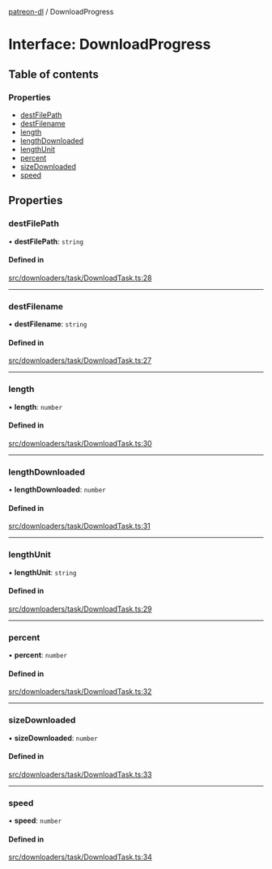 [patreon-dl](../README.md) / DownloadProgress

# Interface: DownloadProgress

## Table of contents

### Properties

- [destFilePath](DownloadProgress.md#destfilepath)
- [destFilename](DownloadProgress.md#destfilename)
- [length](DownloadProgress.md#length)
- [lengthDownloaded](DownloadProgress.md#lengthdownloaded)
- [lengthUnit](DownloadProgress.md#lengthunit)
- [percent](DownloadProgress.md#percent)
- [sizeDownloaded](DownloadProgress.md#sizedownloaded)
- [speed](DownloadProgress.md#speed)

## Properties

### destFilePath

• **destFilePath**: `string`

#### Defined in

[src/downloaders/task/DownloadTask.ts:28](https://github.com/patrickkfkan/patreon-dl/blob/980a638/src/downloaders/task/DownloadTask.ts#L28)

___

### destFilename

• **destFilename**: `string`

#### Defined in

[src/downloaders/task/DownloadTask.ts:27](https://github.com/patrickkfkan/patreon-dl/blob/980a638/src/downloaders/task/DownloadTask.ts#L27)

___

### length

• **length**: `number`

#### Defined in

[src/downloaders/task/DownloadTask.ts:30](https://github.com/patrickkfkan/patreon-dl/blob/980a638/src/downloaders/task/DownloadTask.ts#L30)

___

### lengthDownloaded

• **lengthDownloaded**: `number`

#### Defined in

[src/downloaders/task/DownloadTask.ts:31](https://github.com/patrickkfkan/patreon-dl/blob/980a638/src/downloaders/task/DownloadTask.ts#L31)

___

### lengthUnit

• **lengthUnit**: `string`

#### Defined in

[src/downloaders/task/DownloadTask.ts:29](https://github.com/patrickkfkan/patreon-dl/blob/980a638/src/downloaders/task/DownloadTask.ts#L29)

___

### percent

• **percent**: `number`

#### Defined in

[src/downloaders/task/DownloadTask.ts:32](https://github.com/patrickkfkan/patreon-dl/blob/980a638/src/downloaders/task/DownloadTask.ts#L32)

___

### sizeDownloaded

• **sizeDownloaded**: `number`

#### Defined in

[src/downloaders/task/DownloadTask.ts:33](https://github.com/patrickkfkan/patreon-dl/blob/980a638/src/downloaders/task/DownloadTask.ts#L33)

___

### speed

• **speed**: `number`

#### Defined in

[src/downloaders/task/DownloadTask.ts:34](https://github.com/patrickkfkan/patreon-dl/blob/980a638/src/downloaders/task/DownloadTask.ts#L34)

